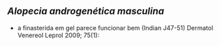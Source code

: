 ## ***Alopecia androgenética masculina***


- a finasterida em gel parece funcionar bem (Indian J47-51) Dermatol Venereol Leprol 2009; 75(1): 

